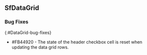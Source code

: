 ## SfDataGrid

### Bug Fixes
{:#DataGrid-bug-fixes}

- \#FB44920 - The state of the header checkbox cell is reset when updating the data grid rows.